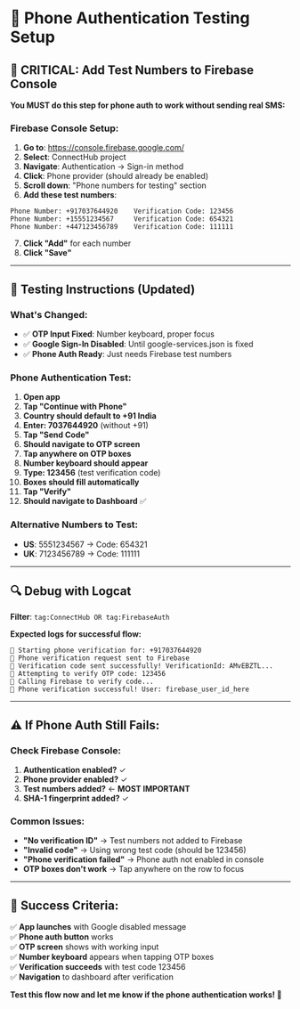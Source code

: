 # 📱 Phone Authentication Testing Setup

## 🚨 **CRITICAL: Add Test Numbers to Firebase Console**

**You MUST do this step for phone auth to work without sending real SMS:**

### **Firebase Console Setup:**
1. **Go to**: https://console.firebase.google.com/
2. **Select**: ConnectHub project  
3. **Navigate**: Authentication → Sign-in method
4. **Click**: Phone provider (should already be enabled)
5. **Scroll down**: "Phone numbers for testing" section
6. **Add these test numbers**:

```
Phone Number: +917037644920    Verification Code: 123456
Phone Number: +15551234567     Verification Code: 654321  
Phone Number: +447123456789    Verification Code: 111111
```

7. **Click "Add"** for each number
8. **Click "Save"** 

---

## 📱 **Testing Instructions (Updated)**

### **What's Changed:**
- ✅ **OTP Input Fixed**: Number keyboard, proper focus
- ✅ **Google Sign-In Disabled**: Until google-services.json is fixed
- ✅ **Phone Auth Ready**: Just needs Firebase test numbers

### **Phone Authentication Test:**
1. **Open app**
2. **Tap "Continue with Phone"**  
3. **Country should default to +91 India**
4. **Enter: 7037644920** (without +91)
5. **Tap "Send Code"** 
6. **Should navigate to OTP screen**
7. **Tap anywhere on OTP boxes** 
8. **Number keyboard should appear**
9. **Type: 123456** (test verification code)
10. **Boxes should fill automatically**
11. **Tap "Verify"**
12. **Should navigate to Dashboard** ✅

### **Alternative Numbers to Test:**
- **US**: 5551234567 → Code: 654321
- **UK**: 7123456789 → Code: 111111

---

## 🔍 **Debug with Logcat**

**Filter**: `tag:ConnectHub OR tag:FirebaseAuth`

**Expected logs for successful flow:**
```
📱 Starting phone verification for: +917037644920
🚀 Phone verification request sent to Firebase  
📨 Verification code sent successfully! VerificationId: AMvEBZTL...
🔐 Attempting to verify OTP code: 123456
🚀 Calling Firebase to verify code...
🎉 Phone verification successful! User: firebase_user_id_here
```

---

## ⚠️ **If Phone Auth Still Fails:**

### **Check Firebase Console:**
1. **Authentication enabled?** ✓
2. **Phone provider enabled?** ✓  
3. **Test numbers added?** ← **MOST IMPORTANT**
4. **SHA-1 fingerprint added?** ✓

### **Common Issues:**
- **"No verification ID"** → Test numbers not added to Firebase
- **"Invalid code"** → Using wrong test code (should be 123456)
- **"Phone verification failed"** → Phone auth not enabled in console
- **OTP boxes don't work** → Tap anywhere on the row to focus

---

## 🎯 **Success Criteria:**

✅ **App launches** with Google disabled message  
✅ **Phone auth button** works  
✅ **OTP screen** shows with working input  
✅ **Number keyboard** appears when tapping OTP boxes  
✅ **Verification succeeds** with test code 123456  
✅ **Navigation** to dashboard after verification  

**Test this flow now and let me know if the phone authentication works! 🚀**